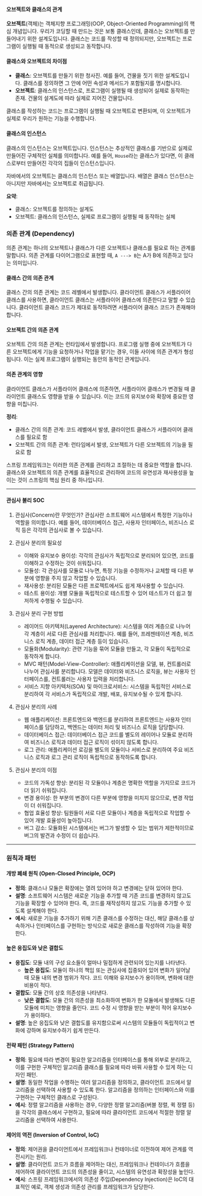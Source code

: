 #### 오브젝트와 클래스의 관계

**오브젝트**(객체)는 객체지향 프로그래밍(OOP, Object-Oriented Programming)의 핵심 개념입니다. 우리가 코딩할 때 만드는 것은 보통 클래스인데, 클래스는 오브젝트를 만들어내기 위한 설계도입니다. 클래스는 코드를 작성할 때 정의되지만, 오브젝트는 프로그램이 실행될 때 동적으로 생성되고 동작합니다.

#### 클래스와 오브젝트의 차이점

- **클래스**: 오브젝트를 만들기 위한 청사진. 예를 들어, 건물을 짓기 위한 설계도입니다. 클래스를 정의하면 그 안에 어떤 속성과 메서드가 포함될지를 명시합니다.
- **오브젝트**: 클래스의 인스턴스로, 프로그램이 실행될 때 생성되어 실제로 동작하는 존재. 건물의 설계도에 따라 실제로 지어진 건물입니다.

클래스를 작성하는 코드는 프로그램이 실행될 때 오브젝트로 변환되며, 이 오브젝트가 실제로 우리가 원하는 기능을 수행합니다.

#### 클래스의 인스턴스

클래스의 인스턴스는 오브젝트입니다. 인스턴스는 추상적인 클래스를 기반으로 실제로 만들어진 구체적인 실체를 의미합니다. 예를 들어, `House`라는 클래스가 있다면, 이 클래스로부터 만들어진 각각의 집들이 인스턴스입니다.

자바에서의 오브젝트는 클래스의 인스턴스 또는 배열입니다. 배열은 클래스 인스턴스는 아니지만 자바에서는 오브젝트로 취급됩니다.

**요약**:
- 클래스: 오브젝트를 정의하는 설계도
- 오브젝트: 클래스의 인스턴스, 실제로 프로그램이 실행될 때 동작하는 실체

### 의존 관계 (Dependency)

의존 관계는 하나의 오브젝트나 클래스가 다른 오브젝트나 클래스를 필요로 하는 관계를 말합니다. 의존 관계를 다이어그램으로 표현할 때, `A ---> B`는 A가 B에 의존하고 있다는 의미입니다.

#### 클래스 간의 의존 관계

클래스 간의 의존 관계는 코드 레벨에서 발생합니다. 클라이언트 클래스가 서플라이어 클래스를 사용하면, 클라이언트 클래스는 서플라이어 클래스에 의존한다고 말할 수 있습니다. 클라이언트 클래스 코드가 제대로 동작하려면 서플라이어 클래스 코드가 존재해야 합니다.

#### 오브젝트 간의 의존 관계

오브젝트 간의 의존 관계는 런타임에서 발생합니다. 프로그램 실행 중에 오브젝트가 다른 오브젝트에게 기능을 요청하거나 작업을 맡기는 경우, 이들 사이에 의존 관계가 형성됩니다. 이는 실제 프로그램이 실행되는 동안의 동적인 관계입니다.

#### 의존 관계의 영향

클라이언트 클래스가 서플라이어 클래스에 의존하면, 서플라이어 클래스가 변경될 때 클라이언트 클래스도 영향을 받을 수 있습니다. 이는 코드의 유지보수와 확장에 중요한 영향을 미칩니다.

**정리**:
- 클래스 간의 의존 관계: 코드 레벨에서 발생, 클라이언트 클래스가 서플라이어 클래스를 필요로 함
- 오브젝트 간의 의존 관계: 런타임에서 발생, 오브젝트가 다른 오브젝트의 기능을 필요로 함

스프링 프레임워크는 이러한 의존 관계를 관리하고 조절하는 데 중요한 역할을 합니다. 클래스와 오브젝트의 의존 관계를 효율적으로 관리하여 코드의 유연성과 재사용성을 높이는 것이 스프링의 핵심 원리 중 하나입니다.

---
#### 관심사 불리  SOC
1. 관심사(Concern)란 무엇인가?
   관심사란 소프트웨어 시스템에서 특정한 기능이나 역할을 의미합니다. 예를 들어, 데이터베이스 접근, 사용자 인터페이스, 비즈니스 로직 등은 각각의 관심사로 볼 수 있습니다.

2. 관심사 분리의 필요성
   - 이해와 유지보수 용이성: 각각의 관심사가 독립적으로 분리되어 있으면, 코드를 이해하고 수정하는 것이 쉬워집니다.
   - 모듈성: 각 관심사를 모듈로 나누면, 특정 기능을 수정하거나 교체할 때 다른 부분에 영향을 주지 않고 작업할 수 있습니다.
   - 재사용성: 분리된 모듈은 다른 프로젝트에서도 쉽게 재사용할 수 있습니다.
   - 테스트 용이성: 개별 모듈을 독립적으로 테스트할 수 있어 테스트가 더 쉽고 철저하게 수행될 수 있습니다.
3. 관심사 분리 구현 방법
   - 레이어드 아키텍처(Layered Architecture): 시스템을 여러 계층으로 나누어 각 계층이 서로 다른 관심사를 처리합니다. 예를 들어, 프레젠테이션 계층, 비즈니스 로직 계층, 데이터 접근 계층 등이 있습니다.
   - 모듈화(Modularity): 관련 기능을 묶어 모듈을 만들고, 각 모듈이 독립적으로 동작하게 합니다.
   - MVC 패턴(Model-View-Controller): 애플리케이션을 모델, 뷰, 컨트롤러로 나누어 관심사를 분리합니다. 모델은 데이터와 비즈니스 로직을, 뷰는 사용자 인터페이스를, 컨트롤러는 사용자 입력을 처리합니다.
   - 서비스 지향 아키텍처(SOA) 및 마이크로서비스: 시스템을 독립적인 서비스로 분리하여 각 서비스가 독립적으로 개발, 배포, 유지보수될 수 있게 합니다.
4. 관심사 분리의 사례
   - 웹 애플리케이션: 프론트엔드와 백엔드를 분리하여 프론트엔드는 사용자 인터페이스를 담당하고, 백엔드는 데이터 처리 및 비즈니스 로직을 담당합니다.
   - 데이터베이스 접근: 데이터베이스 접근 코드를 별도의 레이어나 모듈로 분리하여 비즈니스 로직과 데이터 접근 로직이 섞이지 않도록 합니다.
   - 로그 관리: 애플리케이션 로깅을 별도의 모듈이나 서비스로 분리하여 주요 비즈니스 로직과 로그 관리 로직이 독립적으로 동작하도록 합니다.
5. 관심사 분리의 이점
   - 코드의 가독성 향상: 분리된 각 모듈이나 계층은 명확한 역할을 가지므로 코드가 더 읽기 쉬워집니다.
   - 변경 용이성: 한 부분의 변경이 다른 부분에 영향을 미치지 않으므로, 변경 작업이 더 쉬워집니다.
   - 협업 효율성 향상: 팀원들이 서로 다른 모듈이나 계층을 독립적으로 작업할 수 있어 개발 효율성이 높아집니다.
   - 버그 감소: 모듈화된 시스템에서는 버그가 발생할 수 있는 범위가 제한적이므로 버그의 발견과 수정이 더 쉽습니다.
---
### 원칙과 패턴

#### 개방 폐쇄 원칙 (Open-Closed Principle, OCP)
- **정의**: 클래스나 모듈은 확장에는 열려 있어야 하고 변경에는 닫혀 있어야 한다.
- **설명**: 소프트웨어 시스템은 새로운 기능을 추가할 때 기존 코드를 변경하지 않고도 기능을 확장할 수 있어야 한다. 즉, 코드를 재작성하지 않고도 기능을 추가할 수 있도록 설계해야 한다.
- **예시**: 새로운 기능을 추가하기 위해 기존 클래스를 수정하는 대신, 해당 클래스를 상속하거나 인터페이스를 구현하는 방식으로 새로운 클래스를 작성하여 기능을 확장한다.

#### 높은 응집도와 낮은 결합도
- **응집도**: 모듈 내의 구성 요소들이 얼마나 밀접하게 관련되어 있는지를 나타낸다.
   - **높은 응집도**: 모듈이 하나의 책임 또는 관심사에 집중되어 있어 변화가 일어날 때 모듈 내의 변경 범위가 작다. 코드 이해와 유지보수가 용이하며, 변화에 대한 비용이 적다.
- **결합도**: 모듈 간의 상호 의존성을 나타낸다.
   - **낮은 결합도**: 모듈 간의 의존성을 최소화하여 변화가 한 모듈에서 발생해도 다른 모듈에 미치는 영향을 줄인다. 코드 수정 시 영향을 받는 부분이 적어 유지보수가 용이하다.
- **설명**: 높은 응집도와 낮은 결합도를 유지함으로써 시스템의 모듈들이 독립적이고 변화에 강하며 유지보수하기 쉽게 만든다.

#### 전략 패턴 (Strategy Pattern)
- **정의**: 필요에 따라 변경이 필요한 알고리즘을 인터페이스를 통해 외부로 분리하고, 이를 구현한 구체적인 알고리즘 클래스를 필요에 따라 바꿔 사용할 수 있게 하는 디자인 패턴.
- **설명**: 동일한 작업을 수행하는 여러 알고리즘을 정의하고, 클라이언트 코드에서 알고리즘을 선택하여 사용할 수 있도록 한다. 알고리즘을 정의하는 인터페이스와 이를 구현하는 구체적인 클래스로 구성된다.
- **예시**: 정렬 알고리즘을 사용하는 경우, 다양한 정렬 알고리즘(버블 정렬, 퀵 정렬 등)을 각각의 클래스에서 구현하고, 필요에 따라 클라이언트 코드에서 적절한 정렬 알고리즘을 선택하여 사용한다.

#### 제어의 역전 (Inversion of Control, IoC)
- **정의**: 제어권을 클라이언트에서 프레임워크나 컨테이너로 이전하여 제어 관계를 역전시키는 원리.
- **설명**: 클라이언트 코드가 흐름을 제어하는 대신, 프레임워크나 컨테이너가 흐름을 제어하여 클라이언트 코드의 의존성을 줄이고, 시스템의 유연성과 확장성을 높인다.
- **예시**: 스프링 프레임워크에서의 의존성 주입(Dependency Injection)은 IoC의 대표적인 예로, 객체 생성과 의존성 관리를 프레임워크가 담당한다.
